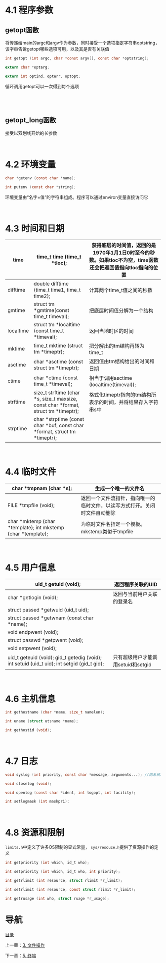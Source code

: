 # 4.1 程序参数

## getopt函数

将传递给main的argc和argv作为参数，同时接受一个选项指定字符串optstring，该字串告诉getopt哪些选项可用，以及其是否有关联值

```c
int getopt (int argc, char *const argv[], const char *optstring);

extern char *optarg;

extern int optind, opterr, optopt;
```

循环调用getopt可以一次得到每个选项

##  

## getopt_long函数

接受以双划线开始的长参数

 

# 4.2 环境变量

```c
char *getenv (const char *name);

int putenv (const char *string);
```

环境变量由“名字=值”的字符串组成。程序可以通过environ变量直接访问它

 

# 4.3 时间和日期

| time      | time_t time (time_t *tloc);              | 获得底层的时间值，返回的是1970年1月1日0时至今的秒数。如果tloc不为空，time函数还会把返回值指向tloc指向的位置 |
| --------- | ---------------------------------------- | ---------------------------------------- |
| difftime  | double difftime (time_t time1, time_t  time2); | 计算两个time_t值之间的秒数                         |
| gmtime    | struct  tm *gmtime(const time_t timeval); | 把底层时间值分解为一个结构                            |
| localtime | struct  tm *localtime (const time_t *timeval); | 返回当地时区的时间                                |
| mktime    | time_t  mktime (struct tm *timeptr);     | 把分解出的tm结构再转为time_t                       |
| asctime   | char *asctime (const struct tm *timeptr); | 返回值由tm结构给出的时间和日期                         |
| ctime     | char  *ctime (const time_t *timeval);    | 相当于调用asctime (localtime(timeval));       |
| strftime  | size_t  strftime (char *s, size_t maxsize, const char *format, struct tm *timeptr); | 格式化timeptr指向的tm结构所表示的时间，并将结果存入字符串s中      |
| strptime  | char *strptime (const char *buf, const  char *format, struct tm *timeptr); |                                          |

 

# 4.4 临时文件

| char  *tmpnam (char *s);                 | 生成一个唯一的文件名                            |
| ---------------------------------------- | ------------------------------------- |
| FILE  *tmpfile (void);                   | 返回一个文件流指针，指向唯一的临时文件，以读写方式打开。关闭时文件自动删除 |
| char  *mktemp (char *template);  int  mkstemp (char *template); | 为临时文件名指定一个模板。mkstemp类似于tmpfile        |

 

# 4.5 用户信息

| uid_t  getuid (void);                    | 返回程序关联的UID              |
| ---------------------------------------- | ----------------------- |
| char  *getlogin (void);                  | 返回与当前用户关联的登录名           |
| struct passed *getwuid (uid_t uid);      |                         |
| struct  passed *getwnam (const char *name); |                         |
| void  endpwent (void);                   |                         |
| struct  passwd *getpwent (void);         |                         |
| void  setpwent (void);                   |                         |
| uid_t  geteuid (void);  gid_t  getedig (void);  int  setuid (uid_t uid);  int  setgid (gid_t gid); | 只有超级用户才能调用setuid和setgid |

 

# 4.6 主机信息

```c
int gethostname (char *name, size_t namelen);

int uname (struct utsname *name);

int gethostid (void);
```

 

# 4.7 日志

```c
void syslog (int priority, const char *message, arguments...); //向系统发送一条日志

void closelog (void);

void openlog (const char *ident, int logopt, int facility);

int setlogmask (int maskpri):
```

 

# 4.8 资源和限制

`limits.h`中定义了许多OS限制的显式常量， `sys/resouce.h`提供了资源操作的定义

```c
int getpriority (int which, id_t who);

int setpriority (int which, id_t who, int priority);

int getrlimit (int resource, struct rlimit *r_limit);

int setrlimit (int resource, const struct rlimit *r_limit);

int getrusage (int who, struct ruage *r_usage);
```



# 导航

[目录](README.md)

上一章：[3. 文件操作](文件操作.md)

下一章：[5. 终端](终端.md)